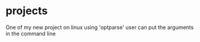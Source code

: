 # projects
One  of my new project on linux using  'optparse'
user can put the arguments in the command line
